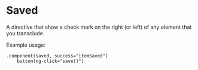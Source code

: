 Saved
=======

A directive that show a check mark on the right (or left) of any element that you transclude.

Example usage:

```
.component(saved, success="itemSaved")
    button(ng-click="save()")
```